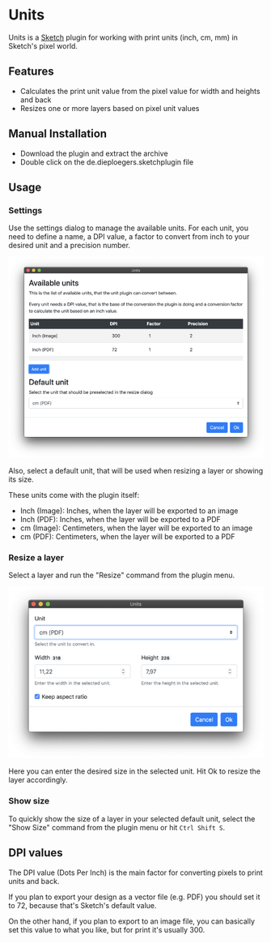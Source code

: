 # Units

Units is a [Sketch](https://https://sketchapp.com/) plugin for working with print units (inch, cm, mm) in Sketch's pixel world.

## Features

* Calculates the print unit value from the pixel value for width and heights and back
* Resizes one or more layers based on pixel unit values

## Manual Installation

* Download the plugin and extract the archive
* Double click on the de.dieploegers.sketchplugin file

## Usage

### Settings

Use the settings dialog to manage the available units. For each unit, you need to define a name, a DPI value, a factor to convert from inch to your desired unit and a precision number.

![Settings-Dialog](assets/settings.png)

Also, select a default unit, that will be used when resizing a layer or showing its size.

These units come with the plugin itself:

  * Inch (Image): Inches, when the layer will be exported to an image
  * Inch (PDF): Inches, when the layer will be exported to a PDF
  * cm (Image): Centimeters, when the layer will be exported to an image
  * cm (PDF): Centimeters, when the layer will be exported to a PDF

### Resize a layer

Select a layer and run the "Resize" command from the plugin menu.

![The resize dialog](assets/resize.png)

Here you can enter the desired size in the selected unit. Hit Ok to resize the layer accordingly.

### Show size

To quickly show the size of a layer in your selected default unit, select the "Show Size" command from the plugin menu or hit `Ctrl Shift S`.

## DPI values

The DPI value (Dots Per Inch) is the main factor for converting pixels to print units and back.

If you plan to export your design as a vector file (e.g. PDF) you should set it to 72, because that's Sketch's default value.

On the other hand, if you plan to export to an image file, you can basically set this value to what you like, but for print it's usually 300.
